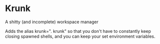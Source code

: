 # Krunk
A shitty (and incomplete) workspace manager

Adds the alias krunk=". krunk" so that you don't have to constantly keep closing spawned shells, and you can keep your set environment variables.
